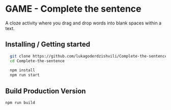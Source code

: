 
# GAME - Complete the sentence

A cloze activity where you drag and drop words into blank spaces within a text.



## Installing / Getting started


```bash    
  git clone https://github.com/lukagoderdzishvili/Complete-the-sentence.git
  cd Complete-the-sentence
  
  npm install 
  npm run start
```

## Build Production Version
```bash
npm run build
```
